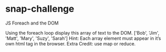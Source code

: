 # snap-challenge
JS Foreach and the DOM

Using the foreach loop display this array of text to the DOM.
['Bob', 'Jim', 'Matt', 'Mary', 'Suzy', 'Sarah']
Hint: Each array element must appear in it’s own html tag in the browser. Extra Credit: use map or reduce.